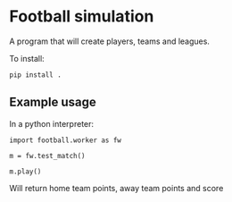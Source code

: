 
# Football simulation

A program that will create players, teams and leagues.  

To install:  

    pip install .  

## Example usage  

In a python interpreter:  

    import football.worker as fw

    m = fw.test_match()
    
    m.play()
   
Will return home team points, away team points and score




